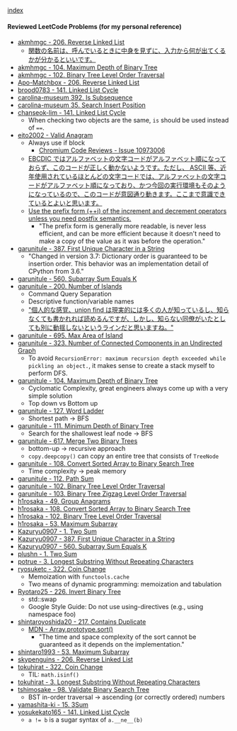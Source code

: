 [index](index.html)

#### Reviewed LeetCode Problems (for my personal reference)

- [akmhmgc - 206. Reverse Linked List](https://github.com/akmhmgc/arai60/pull/7)
	- [関数の名前は、呼んでいるときに中身を見ずに、入力から何が出てくるかが分かるといいです。](https://github.com/yosukekato165/leetcode/pull/2/commits/5ffea5e89a325b9b9795c53a4c8a27e5580d11af#r2296456227)
- [akmhmgc - 104. Maximum Depth of Binary Tree](https://github.com/akmhmgc/arai60/pull/17)
- [akmhmgc - 102. Binary Tree Level Order Traversal](https://github.com/akmhmgc/arai60/pull/22)
- [Apo-Matchbox - 206. Reverse Linked List](https://github.com/Apo-Matchbox/LeetCode_Practice/pull/20)
- [brood0783 - 141. Linked List Cycle](https://github.com/brood0783/arai60/pull/2)
- [carolina-museum 392. Is Subsequence](https://github.com/carolina-museum/coding-challenges/pull/2)
- [carolina-museum 35. Search Insert Position](https://github.com/carolina-museum/coding-challenges/pull/3)
- [chanseok-lim - 141. Linked List Cycle](https://github.com/chanseok-lim/arai60/pull/10)
	- When checking two objects are the same, `is` should be used instead of `==`.
- [eito2002 - Valid Anagram](https://github.com/eito2002/LeetCode/pull/2)
	- Always use if block
		- [Chromium Code Reviews - Issue 10973006](https://chromiumcodereview.appspot.com/10973006/diff/1/content/browser/fileapi/fileapi_message_filter.cc)
	- [EBCDIC ではアルファベットの文字コードがアルファベット順になっておらず、このコードが正しく動かないようです。ただし、 ASCII 等、近年使用されているほとんどの文字コードでは、アルファベットの文字コードがアルファベット順になっており、かつ今回の実行環境もそのようになっているので、このコードが意図通り動きます。ここまで意識できているとよいと思います。](https://github.com/eito2002/LeetCode/pull/2#discussion_r2232818790)
	- [Use the prefix form (++i) of the increment and decrement operators unless you need postfix semantics.](https://google.github.io/styleguide/cppguide.html#Preincrement_and_Predecrement)
		- "The prefix form is generally more readable, is never less efficient, and can be more efficient because it doesn't need to make a copy of the value as it was before the operation."
- [garunitule - 387. First Unique Character in a String](https://github.com/garunitule/coding_practice/pull/15)
	- "Changed in version 3.7: Dictionary order is guaranteed to be insertion order. This behavior was an implementation detail of CPython from 3.6."
- [garunitule - 560. Subarray Sum Equals K](https://github.com/garunitule/coding_practice/pull/16)
- [garunitule - 200. Number of Islands](https://github.com/garunitule/coding_practice/pull/17)
	- Command Query Separation
	- Descriptive function/variable names
	- ["個人的な感覚、union find は現実的には多くの人が知っているし、知らなくても書かれれば読めるんですが、しかし、知らない同僚がいたとしても別に動揺しないというラインだと思いますね。"](https://github.com/garunitule/coding_practice/pull/17#discussion_r2170301165)
- [garunitule - 695. Max Area of Island](https://github.com/garunitule/coding_practice/pull/18)
- [garunitule - 323. Number of Connected Components in an Undirected Graph](https://github.com/garunitule/coding_practice/pull/19)
	- To avoid `RecursionError: maximum recursion depth exceeded while pickling an object.`, it makes sense to create a stack myself to perform DFS.
- [garunitule - 104. Maximum Depth of Binary Tree](https://github.com/garunitule/coding_practice/pull/21)
	- Cyclomatic Complexity, great engineers always come up with a very simple solution
	- Top down vs Bottom up
- [garunitule - 127. Word Ladder](https://github.com/garunitule/coding_practice/pull/20)
	- Shortest path -> BFS
- [garunitule - 111. Minimum Depth of Binary Tree](https://github.com/garunitule/coding_practice/pull/22)
	- Search for the shallowest leaf node -> BFS
- [garunitule - 617. Merge Two Binary Trees](https://github.com/garunitule/coding_practice/pull/23)
	- bottom-up -> recursive approach
	- `copy.deepcopy()` can copy an entire tree that consists of `TreeNode`
- [garunitule - 108. Convert Sorted Array to Binary Search Tree](https://github.com/garunitule/coding_practice/pull/24)
	- Time complexity -> peak memory
- [garunitule - 112. Path Sum](https://github.com/garunitule/coding_practice/pull/25)
- [garunitule - 102. Binary Tree Level Order Traversal](https://github.com/garunitule/coding_practice/pull/26)
- [garunitule - 103. Binary Tree Zigzag Level Order Traversal](https://github.com/garunitule/coding_practice/pull/27)
- [h1rosaka - 49. Group Anagrams](https://github.com/h1rosaka/arai60/pull/16)
- [h1rosaka - 108. Convert Sorted Array to Binary Search Tree](https://github.com/h1rosaka/arai60/pull/27)
- [h1rosaka - 102. Binary Tree Level Order Traversal](https://github.com/h1rosaka/arai60/pull/29)
- [h1rosaka - 53. Maximum Subarray](https://github.com/h1rosaka/arai60/pull/34)
- [Kazuryu0907 - 1. Two Sum](https://github.com/Kazuryu0907/LeetCode_Arai60/pull/1)
- [Kazuryu0907 - 387. First Unique Character in a String](https://github.com/Kazuryu0907/LeetCode_Arai60/pull/2)
- [Kazuryu0907 - 560. Subarray Sum Equals K](https://github.com/Kazuryu0907/LeetCode_Arai60/pull/4)
- [plushn - 1. Two Sum](https://github.com/plushn/SWE-Arai60/pull/11)
- [potrue - 3. Longest Substring Without Repeating Characters](https://github.com/potrue/leetcode/pull/48)
- [ryosuketc - 322. Coin Change](https://github.com/ryosuketc/leetcode_arai60/pull/53)
	- Memoization with `functools.cache`
	- Two means of dynamic programming: memoization and tabulation
- [Ryotaro25 - 226. Invert Binary Tree](https://github.com/Ryotaro25/leetcode_first60/pull/71)
	- std::swap
	- Google Style Guide: Do not use using-directives (e.g., using namespace foo)
- [shintaroyoshida20 - 217. Contains Duplicate](https://github.com/shintaroyoshida20/leetcode/pull/32)
	- [MDN - Array.prototype.sort()](https://developer.mozilla.org/en-US/docs/Web/JavaScript/Reference/Global_Objects/Array/sort)
		- "The time and space complexity of the sort cannot be guaranteed as it depends on the implementation."
- [shintaro1993 - 53. Maximum Subarray](https://github.com/shintaro1993/arai60/pull/36)
- [skypenguins - 206. Reverse Linked List](https://github.com/skypenguins/coding-practice/pull/19)
- [tokuhirat - 322. Coin Change](https://github.com/tokuhirat/LeetCode/pull/40)
	- TIL: `math.isinf()`
- [tokuhirat - 3. Longest Substring Without Repeating Characters](https://github.com/tokuhirat/LeetCode/pull/48)
- [tshimosake - 98. Validate Binary Search Tree](https://github.com/tshimosake/arai60/pull/18)
	- BST in-order traversal -> ascending (or correctly ordered) numbers
- [yamashita-ki - 15. 3Sum](https://github.com/yamashita-ki/codingTest/pull/4)
- [yosukekato165 - 141. Linked List Cycle](https://github.com/yosukekato165/leetcode/pull/2)
	- `a != b` is a sugar syntax of `a.__ne__(b)`
